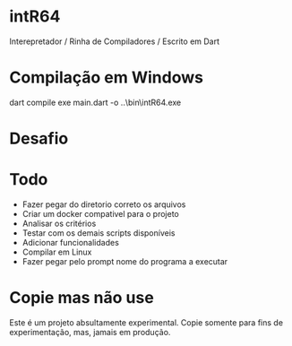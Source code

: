 # intR64
Interepretador / Rinha de Compiladores / Escrito em Dart

# Compilação em Windows
dart compile exe main.dart -o ..\bin\intR64.exe

# Desafio

# Todo
- Fazer pegar do diretorio correto os arquivos
- Criar um docker compativel para o projeto
- Analisar os critérios
- Testar com os demais scripts disponíveis
- Adicionar funcionalidades
- Compilar em Linux
- Fazer pegar pelo prompt nome do programa a executar

# Copie mas não use
Este é um projeto absultamente experimental. Copie somente para fins de experimentação, mas, jamais em produção.



